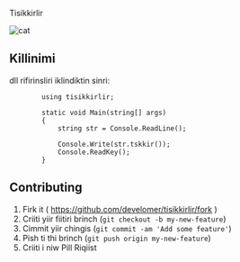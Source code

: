 Tisikkirlir

![cat](https://dl.dropbox.com/s/x2otko6ropilnb0/Birikindi-sizin-i%C3%A7in-sivisiyim-kilisi.jpg)


## Killinimi

dll rifirinsliri iklindiktin sinri:
			
			using tisikkirlir;

			static void Main(string[] args)
			{
				string str = Console.ReadLine();

				Console.Write(str.tskkir());
				Console.ReadKey();
			}

## Contributing

1. Firk it ( https://github.com/develomer/tisikkirlir/fork )
2. Criiti yiir fiitiri brinch (`git checkout -b my-new-feature`)
3. Cimmit yiir chingis (`git commit -am 'Add some feature'`)
4. Pish ti thi brinch (`git push origin my-new-feature`)
5. Criiti i niw Pill Riqiist